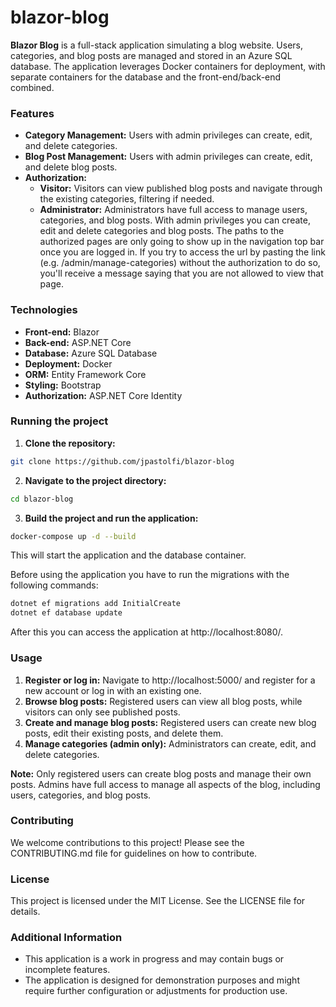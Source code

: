 # blazor-blog

**Blazor Blog** is a full-stack application simulating a blog website. Users, categories, and blog posts are managed and stored in an Azure SQL database. The application leverages Docker containers for deployment, with separate containers for the database and the front-end/back-end combined.

### Features

* **Category Management:** Users with admin privileges can create, edit, and delete categories.
* **Blog Post Management:** Users with admin privileges can create, edit, and delete blog posts. 
* **Authorization:** 
    * **Visitor:** Visitors can view published blog posts and navigate through the existing categories, filtering if needed.
    * **Administrator:** Administrators have full access to manage users, categories, and blog posts. With admin privileges you can create, edit and delete categories and blog posts. The paths to the authorized pages are only going to show up in the navigation top bar once you are logged in. If you try to access the url by pasting the link (e.g. /admin/manage-categories) without the authorization to do so, you'll receive a message saying that you are not allowed to view that page.

### Technologies

* **Front-end:** Blazor
* **Back-end:** ASP.NET Core
* **Database:** Azure SQL Database
* **Deployment:** Docker
* **ORM:** Entity Framework Core
* **Styling:** Bootstrap
* **Authorization:** ASP.NET Core Identity

### Running the project
1. **Clone the repository:**

```bash
git clone https://github.com/jpastolfi/blazor-blog
```

2. **Navigate to the project directory:**

```bash
cd blazor-blog
```

3. **Build the project and run the application:**

```bash
docker-compose up -d --build
```

This will start the application and the database container. 

Before using the application you have to run the migrations with the following commands:
```bash
dotnet ef migrations add InitialCreate
dotnet ef database update
```

After this you can access the application at http://localhost:8080/.

### Usage

1. **Register or log in:** Navigate to http://localhost:5000/ and register for a new account or log in with an existing one.
2. **Browse blog posts:** Registered users can view all blog posts, while visitors can only see published posts.
3. **Create and manage blog posts:** Registered users can create new blog posts, edit their existing posts, and delete them.
4. **Manage categories (admin only):** Administrators can create, edit, and delete categories.

**Note:** Only registered users can create blog posts and manage their own posts. Admins have full access to manage all aspects of the blog, including users, categories, and blog posts.

### Contributing

We welcome contributions to this project! Please see the CONTRIBUTING.md file for guidelines on how to contribute.

### License

This project is licensed under the MIT License. See the LICENSE file for details.

### Additional Information

* This application is a work in progress and may contain bugs or incomplete features.
* The application is designed for demonstration purposes and might require further configuration or adjustments for production use.
